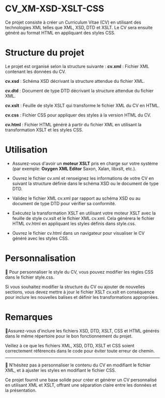 # CV_XM-XSD-XSLT-CSS
Ce projet consiste à créer un Curriculum Vitae (CV) en utilisant des technologies XML telles que XML, XSD, DTD et XSLT. 
Le CV sera ensuite généré au format HTML en appliquant des styles CSS.

# Structure du projet
Le projet est organisé selon la structure suivante :
**cv.xml** : Fichier XML contenant les données du CV.

**cv.xsd** : Schéma XSD décrivant la structure attendue du fichier XML.

**cv.dtd** : Document de type DTD décrivant la structure attendue du fichier XML.

**cv.xslt** : Feuille de style XSLT qui transforme le fichier XML du CV en HTML.

**cv.css** : Fichier CSS pour appliquer des styles à la version HTML du CV.

**cv.html** : Fichier HTML généré à partir du fichier XML en utilisant la transformation XSLT et les styles CSS.

# Utilisation
- Assurez-vous d'avoir un **moteur XSLT** pris en charge sur votre système (par exemple: **Oxygen XML Editor**  Saxon, Xalan, libxslt, etc.).

- Ouvrez le fichier cv.xml et renseignez les informations de votre CV en suivant la structure définie dans le schéma XSD ou le document de type DTD.

- Validez le fichier XML cv.xml par rapport au schéma XSD ou au document de type DTD pour vérifier sa conformité.

- Exécutez la transformation XSLT en utilisant votre moteur XSLT avec la feuille de style cv.xslt et le fichier XML cv.xml. Cela générera le fichier HTML cv.html en appliquant les styles définis dans style.css.

- Ouvrez le fichier cv.html dans un navigateur pour visualiser le CV généré avec les styles CSS.

#  Personnalisation
🌟 Pour personnaliser le style du CV, vous pouvez modifier les règles CSS dans le fichier style.css.

Si vous souhaitez modifier la structure du CV ou ajouter de nouvelles sections, vous devez mettre à jour le fichier XSLT cv.xslt en conséquence pour inclure les nouvelles balises et définir les transformations appropriées.
# Remarques
🎯Assurez-vous d'inclure les fichiers XSD, DTD, XSLT, CSS et HTML générés dans le même répertoire pour le bon fonctionnement du projet.

Veillez à ce que les fichiers XML, XSD, DTD, XSLT et CSS soient correctement référencés dans le code pour éviter toute erreur de chemin.

--------------------------------------------------------------------------------------------------------------------------------------------------------------------------------------------------------------------------------
🚀 N'hésitez pas à personnaliser le contenu du CV en modifiant le fichier XML, et à ajuster les styles en modifiant le fichier CSS. 

Ce projet fournit une base solide pour créer et générer un CV personnalisé en utilisant XML et XSLT, offrant une séparation claire entre les données et la présentation.

